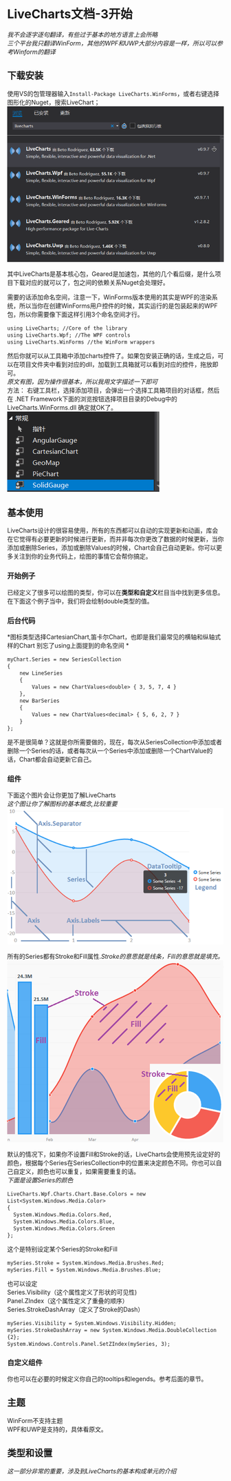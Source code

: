 # LiveCharts文档-3开始
*我不会逐字逐句翻译，有些过于基本的地方语言上会所略*    
*三个平台我只翻译WinForm，其他的WPF和UWP大部分内容是一样，所以可以参考Winform的翻译*
## 下载安装
使用VS的包管理器输入```Install-Package LiveCharts.WinForms```，或者右键选择图形化的Nuget，搜索LiveChart；  
![](../Images/LiveCharts/nugetinstall.png)

其中LiveCharts是基本核心包，Geared是加速包，其他的几个看后缀，是什么项目下载对应的就可以了，包之间的依赖关系Nuget会处理好。  

需要的话添加命名空间，注意一下，WinForms版本使用的其实是WPF的渲染系统，所以当你在创建WinForms用户控件的时候，其实运行的是包装起来的WPF包，所以你需要像下面这样引用3个命名空间才行。  
```
using LiveCharts; //Core of the library
using LiveCharts.Wpf; //The WPF controls
using LiveCharts.WinForms //the WinForm wrappers
```
然后你就可以从工具箱中添加charts控件了。如果包安装正确的话，生成之后，可以在项目文件夹中看到对应的dll，加载到工具箱就可以看到对应的控件，拖放即可。  
*原文有图，因为操作很基本，所以我用文字描述一下即可*  
方法： 
右键工具栏，选择添加项目，会弹出一个选择工具箱项目的对话框，然后在 .NET Framework下面的浏览按钮选择项目目录的Debug中的LiveCharts.WinForms.dll 确定就OK了。  
![](../Images/livecharts/toolboxitem.png)

## 基本使用
LiveCharts设计的很容易使用，所有的东西都可以自动的实现更新和动画，库会在它觉得有必要更新的时候进行更新，而并非每次你更改了数据的时候更新，当你添加或删除Series，添加或删除Values的时候，Chart会自己自动更新。你可以更多关注到你的业务代码上，绘图的事情它会帮你搞定。  
### 开始例子
已经定义了很多可以绘图的类型，你可以在**类型和自定义**栏目当中找到更多信息。在下面这个例子当中，我们将会绘制double类型的值。
### 后台代码
*图标类型选择CartesianChart,笛卡尔Chart，也即是我们最常见的横轴和纵轴式样的Chart
别忘了using上面提到的命名空间
*
```
myChart.Series = new SeriesCollection
{
    new LineSeries
    {
        Values = new ChartValues<double> { 3, 5, 7, 4 }
    },
    new BarSeries                
    {
        Values = new ChartValues<decimal> { 5, 6, 2, 7 }
    }
};
```
是不是很简单？这就是你所需要做的，现在，每次从SeriesCollection中添加或者删除一个Series的话，或者每次从一个Series中添加或删除一个ChartValue的话，Chart都会自动更新它自己。
### 组件
下面这个图片会让你更加了解LiveCharts  
*这个图让你了解图标的基本概念,比较重要*  
![](../Images/livecharts/components.png)

所有的Series都有Stroke和Fill属性.*Stroke的意思就是线条，Fill的意思就是填充。*
![](../Images/livecharts/strokeandfill.png)

默认的情况下，如果你不设置Fill和Stroke的话，LiveCharts会使用预先设定好的颜色，根据每个Series在SeriesCollection中的位置来决定颜色不同。你也可以自己自定义，颜色也可以重复，如果需要重复的话。  
*下面是设置Series的颜色*
```
LiveCharts.Wpf.Charts.Chart.Base.Colors = new List<System.Windows.Media.Color>
{
  System.Windows.Media.Colors.Red,
  System.Windows.Media.Colors.Blue,
  System.Windows.Media.Colors.Green
};
```
这个是特别设定某个Series的Stroke和Fill
```
mySeries.Stroke = System.Windows.Media.Brushes.Red;
mySeries.Fill = System.Windows.Media.Brushes.Blue;
```
也可以设定   
Series.Visibility（这个属性定义了形状的可见性)  
Panel.ZIndex（这个属性定义了重叠的顺序）  
Series.StrokeDashArray（定义了Stroke的Dash）  
```
mySeries.Visibility = System.Windows.Visibility.Hidden;
mySeries.StrokeDashArray = new System.Windows.Media.DoubleCollection {2};
System.Windows.Controls.Panel.SetZIndex(mySeries, 3);
```
### 自定义组件
你也可以在必要的时候定义你自己的tooltips和legends。参考后面的章节。

## 主题
WinForm不支持主题  
WPF和UWP是支持的，具体看原文。
## 类型和设置
*这一部分非常的重要，涉及到LiveCharts的基本构成单元的介绍*
